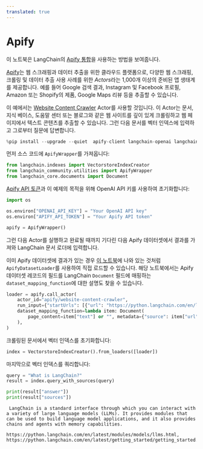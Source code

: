 ```yaml
---
translated: true
---
```


# Apify

이 노트북은 LangChain의 [Apify 통합](/docs/integrations/providers/apify)을 사용하는 방법을 보여줍니다.

[Apify](https://apify.com)는 웹 스크래핑과 데이터 추출을 위한 클라우드 플랫폼으로, 다양한 웹 스크래핑, 크롤링 및 데이터 추출 사용 사례를 위한 *Actors*라는 1,000개 이상의 준비된 앱 생태계를 제공합니다. 예를 들어 Google 검색 결과, Instagram 및 Facebook 프로필, Amazon 또는 Shopify의 제품, Google Maps 리뷰 등을 추출할 수 있습니다.

이 예에서는 [Website Content Crawler](https://apify.com/apify/website-content-crawler) Actor를 사용할 것입니다. 이 Actor는 문서, 지식 베이스, 도움말 센터 또는 블로그와 같은 웹 사이트를 깊이 있게 크롤링하고 웹 페이지에서 텍스트 콘텐츠를 추출할 수 있습니다. 그런 다음 문서를 벡터 인덱스에 입력하고 그로부터 질문에 답변합니다.

```python
%pip install --upgrade --quiet  apify-client langchain-openai langchain
```

먼저 소스 코드에 `ApifyWrapper`를 가져옵니다:

```python
from langchain.indexes import VectorstoreIndexCreator
from langchain_community.utilities import ApifyWrapper
from langchain_core.documents import Document
```

[Apify API 토큰](https://console.apify.com/account/integrations)과 이 예제의 목적을 위해 OpenAI API 키를 사용하여 초기화합니다:

```python
import os

os.environ["OPENAI_API_KEY"] = "Your OpenAI API key"
os.environ["APIFY_API_TOKEN"] = "Your Apify API token"

apify = ApifyWrapper()
```

그런 다음 Actor를 실행하고 완료될 때까지 기다린 다음 Apify 데이터셋에서 결과를 가져와 LangChain 문서 로더에 입력합니다.

이미 Apify 데이터셋에 결과가 있는 경우 [이 노트북](/docs/integrations/document_loaders/apify_dataset)에 나와 있는 것처럼 `ApifyDatasetLoader`를 사용하여 직접 로드할 수 있습니다. 해당 노트북에서는 Apify 데이터셋 레코드의 필드를 LangChain `Document` 필드에 매핑하는 `dataset_mapping_function`에 대한 설명도 찾을 수 있습니다.

```python
loader = apify.call_actor(
    actor_id="apify/website-content-crawler",
    run_input={"startUrls": [{"url": "https://python.langchain.com/en/latest/"}]},
    dataset_mapping_function=lambda item: Document(
        page_content=item["text"] or "", metadata={"source": item["url"]}
    ),
)
```

크롤링된 문서에서 벡터 인덱스를 초기화합니다:

```python
index = VectorstoreIndexCreator().from_loaders([loader])
```

마지막으로 벡터 인덱스를 쿼리합니다:

```python
query = "What is LangChain?"
result = index.query_with_sources(query)
```

```python
print(result["answer"])
print(result["sources"])
```

```output
 LangChain is a standard interface through which you can interact with a variety of large language models (LLMs). It provides modules that can be used to build language model applications, and it also provides chains and agents with memory capabilities.

https://python.langchain.com/en/latest/modules/models/llms.html, https://python.langchain.com/en/latest/getting_started/getting_started.html
```

